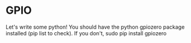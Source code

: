 # GPIO

Let's write some python! You should have the python gpiozero package installed (pip list to check). If you don't, sudo pip install gpiozero
